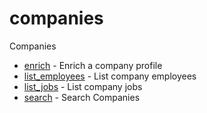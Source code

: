 # companies

Companies


* [enrich](enrich.md) - Enrich a company profile
* [list_employees](listemployees.md) - List company employees
* [list_jobs](listjobs.md) - List company jobs
* [search](search.md) - Search Companies